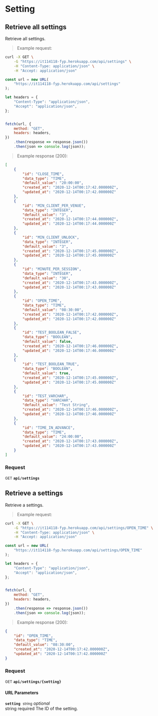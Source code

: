 # Setting


## Retrieve all settings

Retrieve all settings.




> Example request:

```bash
curl -X GET \
    -G "https://it114118-fyp.herokuapp.com/api/settings" \
    -H "Content-Type: application/json" \
    -H "Accept: application/json"
```

```javascript
const url = new URL(
    "https://it114118-fyp.herokuapp.com/api/settings"
);

let headers = {
    "Content-Type": "application/json",
    "Accept": "application/json",
};


fetch(url, {
    method: "GET",
    headers: headers,
})
    .then(response => response.json())
    .then(json => console.log(json));
```


> Example response (200):

```json
[
    {
        "id": "CLOSE_TIME",
        "data_type": "TIME",
        "default_value": "20:00:00",
        "created_at": "2020-12-14T00:17:42.000000Z",
        "updated_at": "2020-12-14T00:17:42.000000Z"
    },
    {
        "id": "MIN_CLIENT_PER_VENUE",
        "data_type": "INTEGER",
        "default_value": "3",
        "created_at": "2020-12-14T00:17:44.000000Z",
        "updated_at": "2020-12-14T00:17:44.000000Z"
    },
    {
        "id": "MIN_CLIENT_UNLOCK",
        "data_type": "INTEGER",
        "default_value": "3",
        "created_at": "2020-12-14T00:17:45.000000Z",
        "updated_at": "2020-12-14T00:17:45.000000Z"
    },
    {
        "id": "MINUTE_PER_SESSION",
        "data_type": "INTEGER",
        "default_value": "30",
        "created_at": "2020-12-14T00:17:43.000000Z",
        "updated_at": "2020-12-14T00:17:43.000000Z"
    },
    {
        "id": "OPEN_TIME",
        "data_type": "TIME",
        "default_value": "08:30:00",
        "created_at": "2020-12-14T00:17:42.000000Z",
        "updated_at": "2020-12-14T00:17:42.000000Z"
    },
    {
        "id": "TEST_BOOLEAN_FALSE",
        "data_type": "BOOLEAN",
        "default_value": false,
        "created_at": "2020-12-14T00:17:46.000000Z",
        "updated_at": "2020-12-14T00:17:46.000000Z"
    },
    {
        "id": "TEST_BOOLEAN_TRUE",
        "data_type": "BOOLEAN",
        "default_value": true,
        "created_at": "2020-12-14T00:17:45.000000Z",
        "updated_at": "2020-12-14T00:17:45.000000Z"
    },
    {
        "id": "TEST_VARCHAR",
        "data_type": "VARCHAR",
        "default_value": "Test String",
        "created_at": "2020-12-14T00:17:46.000000Z",
        "updated_at": "2020-12-14T00:17:46.000000Z"
    },
    {
        "id": "TIME_IN_ADVANCE",
        "data_type": "TIME",
        "default_value": "24:00:00",
        "created_at": "2020-12-14T00:17:43.000000Z",
        "updated_at": "2020-12-14T00:17:43.000000Z"
    }
]
```

### Request
<small class="badge badge-green">GET</small>
 **`api/settings`**



## Retrieve a settings

Retrieve a settings.




> Example request:

```bash
curl -X GET \
    -G "https://it114118-fyp.herokuapp.com/api/settings/OPEN_TIME" \
    -H "Content-Type: application/json" \
    -H "Accept: application/json"
```

```javascript
const url = new URL(
    "https://it114118-fyp.herokuapp.com/api/settings/OPEN_TIME"
);

let headers = {
    "Content-Type": "application/json",
    "Accept": "application/json",
};


fetch(url, {
    method: "GET",
    headers: headers,
})
    .then(response => response.json())
    .then(json => console.log(json));
```


> Example response (200):

```json
{
    "id": "OPEN_TIME",
    "data_type": "TIME",
    "default_value": "08:30:00",
    "created_at": "2020-12-14T00:17:42.000000Z",
    "updated_at": "2020-12-14T00:17:42.000000Z"
}
```

### Request
<small class="badge badge-green">GET</small>
 **`api/settings/{setting}`**

<h4 class="fancy-heading-panel"><b>URL Parameters</b></h4>
<code><b>setting</b></code>&nbsp; <small>string</small>         <i>optional</i>    <br>
    string required The ID of the setting.




